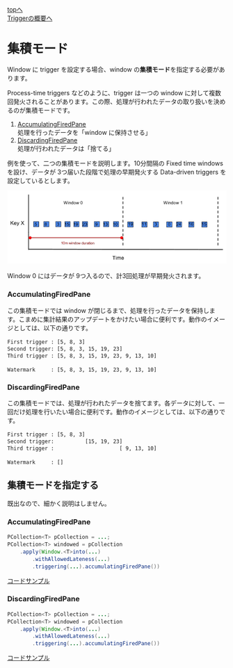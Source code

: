 [topへ](../index.md)  
[Triggerの概要へ](./overview.md)

# 集積モード
Window に trigger を設定する場合、window の**集積モード**を指定する必要があります。

Process-time triggers などのように、trigger は一つの window に対して複数回発火されることがあります。この際、処理が行われたデータの取り扱いを決めるのが集積モードです。

1. <u>AccumulatingFiredPane</u>  
処理を行ったデータを「window に保持させる」
2. <u>DiscardingFiredPane</u>  
処理が行われたデータは「捨てる」

例を使って、二つの集積モードを説明します。10分間隔の Fixed time windows を設け、データが 3つ届いた段階で処理の早期発火する Data-driven triggers を設定しているとします。

<img src="./figs/trigger-accumulation.png" width=600>

Window 0 にはデータが 9つ入るので、計3回処理が早期発火されます。

### AccumulatingFiredPane
この集積モードでは window が閉じるまで、処理を行ったデータを保持します。こまめに集計結果のアップデートをかけたい場合に便利です。動作のイメージとしては、以下の通りです。

```
First trigger : [5, 8, 3]
Second trigger: [5, 8, 3, 15, 19, 23]
Third trigger : [5, 8, 3, 15, 19, 23, 9, 13, 10]

Watermark     : [5, 8, 3, 15, 19, 23, 9, 13, 10]
```

### DiscardingFiredPane
この集積モードでは、処理が行われたデータを捨てます。各データに対して、一回だけ処理を行いたい場合に便利です。動作のイメージとしては、以下の通りです。

```
First trigger : [5, 8, 3]
Second trigger:          [15, 19, 23]
Third trigger :                     [ 9, 13, 10]

Watermark     : []
```

## 集積モードを指定する
既出なので、細かく説明はしません。

### AccumulatingFiredPane
```java
PCollection<T> pCollection = ...;
PCollection<T> windowed = pCollection
    .apply(Window.<T>into(...)
        .withAllowedLateness(...)
        .triggering(...).accumulatingFiredPane())
```

[コードサンプル](./codes/accumulating-mode.md)

### DiscardingFiredPane
```java
PCollection<T> pCollection = ...;
PCollection<T> windowed = pCollection
    .apply(Window.<T>into(...)
        .withAllowedLateness(...)
        .triggering(...).accumulatingFiredPane())
```

[コードサンプル](./codes/discarding-mode.md)